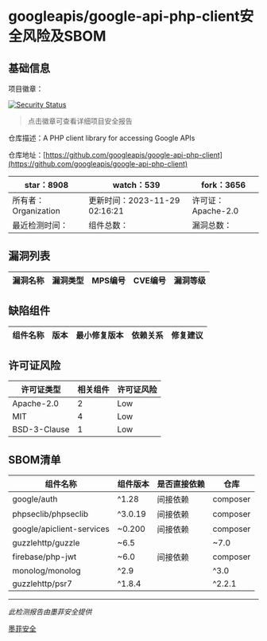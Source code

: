 # googleapis/google-api-php-client安全风险及SBOM

## 基础信息

项目徽章：

[![Security Status](https://www.murphysec.com/platform3/v31/badge/1729934764200648704.svg)](https://www.murphysec.com/console/report/1696952781046112256/1729934764200648704)

> 点击徽章可查看详细项目安全报告

仓库描述：A PHP client library for accessing Google APIs

仓库地址：[https://github.com/googleapis/google-api-php-client](https://github.com/googleapis/google-api-php-client)

| star：8908 | watch：539 | fork：3656 |
| ----------- | -------------- | ------------ |
| 所有者：Organization | 更新时间：2023-11-29 02:16:21 | 许可证：Apache-2.0 |
| 最近检测时间： | 组件总数： | 漏洞总数： |




## 漏洞列表

| 漏洞名称 | 漏洞类型 | MPS编号 | CVE编号 | 漏洞等级 |
| ------- | ------ | ------- | ------ | ----- |





## 缺陷组件

| 组件名称 | 版本 | 最小修复版本 | 依赖关系 | 修复建议 |
| -------- | ---- | ------------ | -------- | -------- |





## 许可证风险

| 许可证类型 | 相关组件 | 许可证风险 |
| ---------- | -------- | ---------- |
|Apache-2.0|2|Low|
|MIT|4|Low|
|BSD-3-Clause|1|Low|




## SBOM清单

| 组件名称 | 组件版本 | 是否直接依赖 | 仓库 |
| -------- | -------- | ------------ | ---- |
|google/auth|^1.28|间接依赖|composer|
|phpseclib/phpseclib|^3.0.19|间接依赖|composer|
|google/apiclient-services|~0.200|间接依赖|composer|
|guzzlehttp/guzzle|~6.5||~7.0|间接依赖|composer|
|firebase/php-jwt|~6.0|间接依赖|composer|
|monolog/monolog|^2.9||^3.0|间接依赖|composer|
|guzzlehttp/psr7|^1.8.4||^2.2.1|间接依赖|composer|


------

*此检测报告由墨菲安全提供*

[墨菲安全](www.murphysec.com)